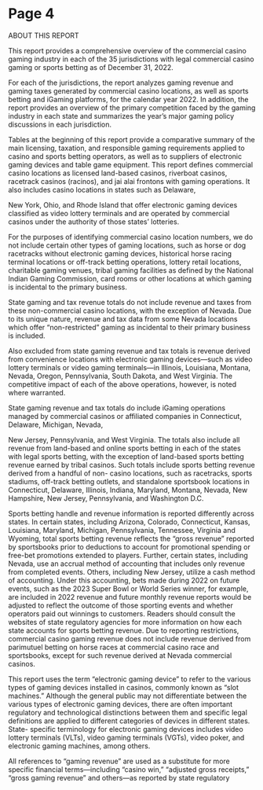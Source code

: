 # Page 4

ABOUT THIS REPORT

This report provides a comprehensive overview of the
commercial casino gaming industry in each of the 35
jurisdictions with legal commercial casino gaming or sports
betting as of December 31, 2022.

For each of the jurisdictions, the report analyzes gaming
revenue and gaming taxes generated by commercial casino
locations, as well as sports betting and iGaming platforms,
for the calendar year 2022. In addition, the report provides
an overview of the primary competition faced by the
gaming industry in each state and summarizes the year’s
major gaming policy discussions in each jurisdiction.

Tables at the beginning of this report provide a comparative
summary of the main licensing, taxation, and responsible
gaming requirements applied to casino and sports betting
operators, as well as to suppliers of electronic gaming
devices and table game equipment. This report defines
commercial casino locations as licensed land-based
casinos, riverboat casinos, racetrack casinos (racinos),
and jai alai frontons with gaming operations. It also
includes casino locations in states such as Delaware,

New York, Ohio, and Rhode Island that offer electronic
gaming devices classified as video lottery terminals and
are operated by commercial casinos under the authority of
those states’ lotteries.

For the purposes of identifying commercial casino location
numbers, we do not include certain other types of gaming
locations, such as horse or dog racetracks without
electronic gaming devices, historical horse racing terminal
locations or off-track betting operations, lottery retail
locations, charitable gaming venues, tribal gaming facilities
as defined by the National Indian Gaming Commission,
card rooms or other locations at which gaming is incidental
to the primary business.

State gaming and tax revenue totals do not include revenue
and taxes from these non-commercial casino locations,
with the exception of Nevada. Due to its unique nature,
revenue and tax data from some Nevada locations which
offer “non-restricted” gaming as incidental to their primary
business is included.

Also excluded from state gaming revenue and tax totals is
revenue derived from convenience locations with electronic
gaming devices—such as video lottery terminals or video
gaming terminals—in lllinois, Louisiana, Montana, Nevada,
Oregon, Pennsylvania, South Dakota, and West Virginia.
The competitive impact of each of the above operations,
however, is noted where warranted.

State gaming revenue and tax totals do include iGaming
operations managed by commercial casinos or affiliated
companies in Connecticut, Delaware, Michigan, Nevada,

New Jersey, Pennsylvania, and West Virginia. The totals
also include all revenue from land-based and online
sports betting in each of the states with legal sports
betting, with the exception of land-based sports betting
revenue earned by tribal casinos. Such totals include
sports betting revenue derived from a handful of non-
casino locations, such as racetracks, sports stadiums,
off-track betting outlets, and standalone sportsbook
locations in Connecticut, Delaware, lllinois, Indiana,
Maryland, Montana, Nevada, New Hampshire, New Jersey,
Pennsylvania, and Washington D.C.

Sports betting handle and revenue information is reported
differently across states. In certain states, including
Arizona, Colorado, Connecticut, Kansas, Louisiana,
Maryland, Michigan, Pennsylvania, Tennessee, Virginia and
Wyoming, total sports betting revenue reflects the “gross
revenue” reported by sportsbooks prior to deductions to
account for promotional spending or free-bet promotions
extended to players. Further, certain states, including
Nevada, use an accrual method of accounting that
includes only revenue from completed events. Others,
including New Jersey, utilize a cash method of accounting.
Under this accounting, bets made during 2022 on future
events, such as the 2023 Super Bowl or World Series
winner, for example, are included in 2022 revenue and
future monthly revenue reports would be adjusted to
reflect the outcome of those sporting events and whether
operators paid out winnings to customers. Readers should
consult the websites of state regulatory agencies for more
information on how each state accounts for sports betting
revenue. Due to reporting restrictions, commercial casino
gaming revenue does not include revenue derived from
parimutuel betting on horse races at commercial casino
race and sportsbooks, except for such revenue derived at
Nevada commercial casinos.

This report uses the term “electronic gaming device” to
refer to the various types of gaming devices installed in
casinos, commonly known as “slot machines.” Although
the general public may not differentiate between the
various types of electronic gaming devices, there are
often important regulatory and technological distinctions
between them and specific legal definitions are applied to
different categories of devices in different states. State-
specific terminology for electronic gaming devices includes
video lottery terminals (VLTs), video gaming terminals
(VGTs), video poker, and electronic gaming machines,
among others.

All references to “gaming revenue” are used as a
substitute for more specific financial terms—including
“casino win,” “adjusted gross receipts,” “gross gaming
revenue” and others—as reported by state regulatory
